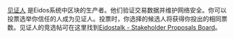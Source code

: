 [见证人](introduction/witness) 是Eidos系统中区块的生产者。他们验证交易数据并维护网络安全。你可以投票选举你信任的人成为见证人。投票时，你选择的候选人将获得你投出的相同票数。见证人的竞选帖可在这里找到[Eidostalk - Stakeholder Proposals Board](https://forum.eidos.one/index.php/board,75.0.html)。
